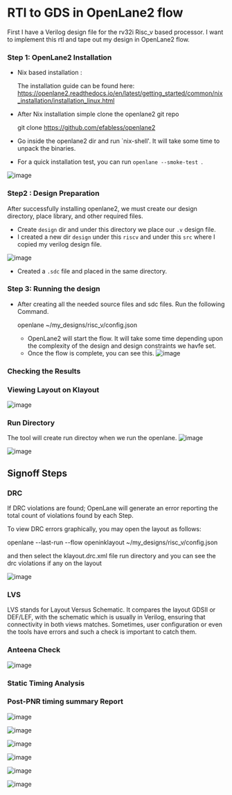 
# RTl to GDS in OpenLane2 flow 

First I have a Verilog design file for the rv32i Risc_v based processor. I want to implement this rtl and tape out my design in OpenLane2 flow. 



### Step 1: OpenLane2 Installation 

* Nix based installation :
  
  The installation guide can be found here: https://openlane2.readthedocs.io/en/latest/getting_started/common/nix_installation/installation_linux.html

* After Nix installation simple clone the openlane2 git repo

    git clone https://github.com/efabless/openlane2

* Go inside the openlane2 dir and run `nix-shell'. It will take some time to unpack the binaries.
* For a quick installation test, you can run `openlane --smoke-test `. 

![image](https://github.com/user-attachments/assets/1b4f3c67-9a2c-4f3a-b911-d2bfac75dac8)

### Step2 :  Design Preparation 

After successfully installing openlane2, we must create our design directory, place library, and other required files. 

* Create `design` dir and under this directory we place our `.v` design file.
* I created a new dir `design` under this `riscv` and under this `src` where I copied my verilog design file.

![image](https://github.com/user-attachments/assets/380fd66e-d2f6-4cea-9755-9366c113a376)
* Created a `.sdc` file and placed in the same directory.

### Step 3: Running the design 
* After creating all the needed source files and sdc files.  Run the following Command.


     openlane ~/my_designs/risc_v/config.json


  * OpenLane2 will start the flow. It will take some time depending upon the complexity of the design and design constraints we havfe set.
  * Once the flow is complete, you can see this. 
![image](https://github.com/user-attachments/assets/abd46a0e-9810-4630-aeeb-82f835da9f1a)




### Checking the Results 

###  Viewing Layout on Klayout 

![image](https://github.com/user-attachments/assets/dc3470ca-5422-4930-b970-79dd5c24ec5e)

### Run Directory 
The tool will create run directoy when we run the openlane. 
![image](https://github.com/user-attachments/assets/b780f597-fe37-4cbf-8ecb-9b98a7d2313a)

![image](https://github.com/user-attachments/assets/508752c8-7632-4521-a546-a842f325442d)


## Signoff Steps 
  
### DRC 
If DRC violations are found; OpenLane will generate an error reporting the total count of violations found by each Step.

To view DRC errors graphically, you may open the layout as follows:

  openlane --last-run --flow openinklayout ~/my_designs/risc_v/config.json

and then select the klayout.drc.xml file run directory and you can see the drc violations if any on the layout

![image](https://github.com/user-attachments/assets/7a8ea27a-f70c-4c43-ab39-6f930b8e82ff)



### LVS 
LVS stands for Layout Versus Schematic. It compares the layout GDSII or DEF/LEF, with the schematic which is usually in Verilog, ensuring that connectivity in both views matches. Sometimes, user configuration or even the tools have errors and such a check is important to catch them.

### Anteena Check 

![image](https://github.com/user-attachments/assets/17aa0299-5e8d-479f-878a-49a099c714d3)



### Static Timing Analysis 


### Post-PNR timing summary Report 

![image](https://github.com/user-attachments/assets/f4cc4ede-066b-4338-87d1-a21e6151aee7)

![image](https://github.com/user-attachments/assets/69f6ee4e-dc47-419b-82d9-6ee0c465cd4d)


![image](https://github.com/user-attachments/assets/b5f8a523-3b32-4ebc-a5f1-702af0f4e109)

![image](https://github.com/user-attachments/assets/26aab97b-4276-42a1-862d-78f8b3c59c3b)

![image](https://github.com/user-attachments/assets/d8d69723-b853-47e8-996a-d769ad4217b0)

![image](https://github.com/user-attachments/assets/ba7c5c34-5f8e-41a0-a576-763c3e76ff17)

